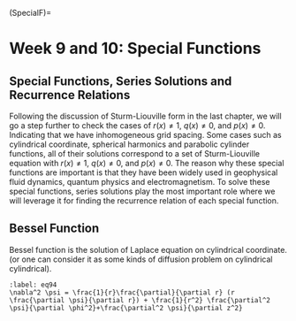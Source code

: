 (SpecialF)=
# Week 9 and 10:  Special Functions 
## Special Functions, Series Solutions and Recurrence Relations


Following the discussion of Sturm-Liouville form in the last chapter, we will go a step further to check the cases of  $r(x)\neq 1$,  $q(x)\neq 0$, and $p(x)\neq 0$. Indicating that we have inhomogeneous grid spacing. Some cases such as cylindrical coordinate, spherical harmonics and parabolic cylinder functions, all of their solutions correspond to a set of Sturm-Liouville equation with $r(x)\neq 1$,  $q(x)\neq 0$, and $p(x)\neq 0$. The reason why these special functions are important is that they have been widely used in geophysical fluid dynamics, quantum physics and electromagnetism. To solve these special functions, series solutions play the most important role where we will leverage it for finding the recurrence relation of each special function.

## Bessel Function 

Bessel function is the solution of Laplace equation on cylindrical coordinate. (or one can consider it as some kinds of diffusion problem on cylindrical cylindrical). 


```{math}
:label: eq94
\nabla^2 \psi = \frac{1}{r}\frac{\partial}{\partial r} (r \frac{\partial \psi}{\partial r}) + \frac{1}{r^2} \frac{\partial^2 \psi}{\partial \phi^2}+\frac{\partial^2 \psi}{\partial z^2}
```
